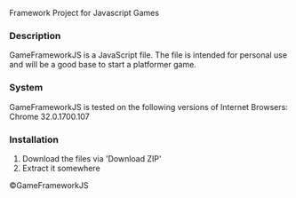 Framework Project for Javascript Games

### Description

GameFrameworkJS is a JavaScript file. The file is intended for personal use and will be a good base to start a platformer game.

### System

GameFrameworkJS is tested on the following versions of Internet Browsers:
Chrome 32.0.1700.107

### Installation

1. Download the files via 'Download ZIP'
2. Extract it somewhere

©GameFrameworkJS